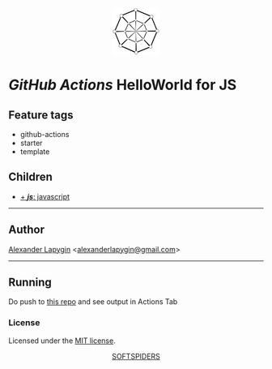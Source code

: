 <div align="center">
    <a href="https://github.com/softspiders/softspiders">
      <img src="./images/sslogo-from-github-20.png"/>
    </a>
</div>

# *GitHub Actions* HelloWorld for JS

## Feature tags

- github-actions
- starter
- template

## Children

- [+ ***js***: javascript](https://github.com/softspiders/javascript)

---

## Author

[Alexander Lapygin](https://github.com/AlexanderLapygin) <<alexanderlapygin@gmail.com>>

---

## Running

Do push to [this repo](https://github.com/softspiders/github-action)  and see output in Actions Tab

### License

Licensed under the [MIT license](./LICENSE).

<div align="center">
    <a href="https://github.com/softspiders/softspiders">SOFTSPIDERS</a>
</div>
